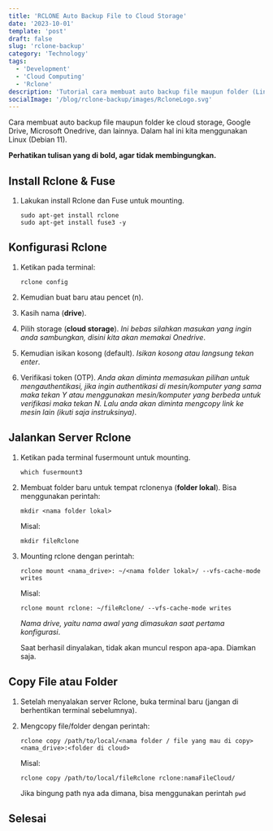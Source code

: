 ```yaml
---
title: 'RCLONE Auto Backup File to Cloud Storage'
date: '2023-10-01'
template: 'post'
draft: false
slug: 'rclone-backup'
category: 'Technology'
tags:
  - 'Development'
  - 'Cloud Computing'
  - 'Rclone'
description: 'Tutorial cara membuat auto backup file maupun folder (Linux) ke cloud storage, Google Drive, Microsoft Onedrive, dan lainnya.'
socialImage: '/blog/rclone-backup/images/RcloneLogo.svg'
---
```


Cara membuat auto backup file maupun folder ke cloud storage, Google Drive, Microsoft Onedrive, dan lainnya. Dalam hal ini kita menggunakan Linux (Debian 11).

**Perhatikan tulisan yang di bold, agar tidak membingungkan.**

## Install Rclone & Fuse

1. Lakukan install Rclone dan Fuse untuk mounting.

   ```
   sudo apt-get install rclone
   sudo apt-get install fuse3 -y
   ```

## Konfigurasi Rclone

1. Ketikan pada terminal:

   ```
   rclone config
   ```

2. Kemudian buat baru atau pencet (n).
3. Kasih nama (**drive**).
4. Pilih storage (**cloud storage**). _Ini bebas silahkan masukan yang ingin anda sambungkan, disini kita akan memakai Onedrive_.
5. Kemudian isikan kosong (default). _Isikan kosong atau langsung tekan enter_.

6. Verifikasi token (OTP). _Anda akan diminta memasukan pilihan untuk mengauthentikasi, jika ingin authentikasi di mesin/komputer yang sama maka tekan Y atau menggunakan mesin/komputer yang berbeda untuk verifikasi maka tekan N. Lalu anda akan diminta mengcopy link ke mesin lain (ikuti saja instruksinya)_.

## Jalankan Server Rclone

1. Ketikan pada terminal fusermount untuk mounting.

   ```
   which fusermount3
   ```

2. Membuat folder baru untuk tempat rclonenya (**folder lokal**). Bisa menggunakan perintah:

   ```
   mkdir <nama folder lokal>
   ```

   Misal:

   ```
   mkdir fileRclone
   ```

3. Mounting rclone dengan perintah:

   ```
   rclone mount <nama_drive>: ~/<nama folder lokal>/ --vfs-cache-mode writes
   ```

   Misal:

   ```
   rclone mount rclone: ~/fileRclone/ --vfs-cache-mode writes
   ```

   _Nama drive, yaitu nama awal yang dimasukan saat pertama konfigurasi_.

   Saat berhasil dinyalakan, tidak akan muncul respon apa-apa. Diamkan saja.

## Copy File atau Folder

1. Setelah menyalakan server Rclone, buka terminal baru (jangan di berhentikan terminal sebelumnya).

2. Mengcopy file/folder dengan perintah:

   ```
   rclone copy /path/to/local/<nama folder / file yang mau di copy> <nama_drive>:<folder di cloud>
   ```

   Misal:

   ```
   rclone copy /path/to/local/fileRclone rclone:namaFileCloud/
   ```

   Jika bingung path nya ada dimana, bisa menggunakan perintah `pwd`

## Selesai
